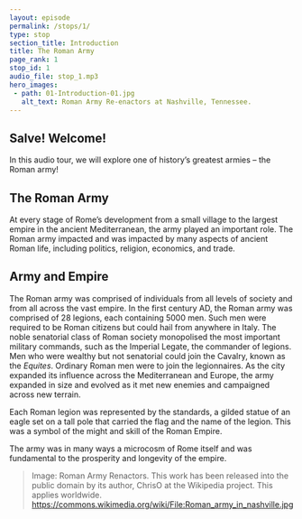 ```yaml
---
layout: episode
permalink: /stops/1/
type: stop
section_title: Introduction
title: The Roman Army
page_rank: 1
stop_id: 1
audio_file: stop_1.mp3
hero_images:
 - path: 01-Introduction-01.jpg
   alt_text: Roman Army Re-enactors at Nashville, Tennessee.
---
```

## Salve! Welcome!
						
In this audio tour, we will explore one of history’s greatest armies – the Roman army! 

## The Roman Army
At every stage of Rome’s development from a small village to the largest empire in the ancient Mediterranean, the army played an important role. The Roman army impacted and was impacted by many aspects of ancient Roman life, including politics, religion, economics, and trade. 

## Army and Empire
The Roman army was comprised of individuals from all levels of society and from all across the vast empire. In the first century AD, the Roman army was comprised of 28 legions, each containing 5000 men. Such men were required to be Roman citizens but could hail from anywhere in Italy. The noble senatorial class of Roman society monopolised the most important military commands, such as the Imperial Legate, the commander of legions. Men who were wealthy but not senatorial could join the Cavalry, known as the <i>Equites</i>. Ordinary Roman men were to join the legionnaires. As the city expanded its influence across the Mediterranean and Europe, the army expanded in size and evolved as it met new enemies and campaigned across new terrain. 

Each Roman legion was represented by the standards, a gilded statue of an eagle set on a tall pole that carried the flag and the name of the legion. This was a symbol of the might and skill of the Roman Empire. 

The army was in many ways a microcosm of Rome itself and was fundamental to the prosperity and longevity of the empire. 

> Image: Roman Army Renactors. This work has been released into the public domain by its author, ChrisO at the Wikipedia project. This applies worldwide. https://commons.wikimedia.org/wiki/File:Roman_army_in_nashville.jpg
